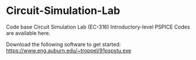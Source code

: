 # Circuit-Simulation-Lab
Code base Circuit Simulation Lab (EC-316) 
Introductory-level PSPICE Codes are available here.

Download the following software to get started: 
https://www.eng.auburn.edu/~troppel/91pspstu.exe
